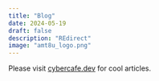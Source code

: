 ```yaml
---
title: "Blog"
date: 2024-05-19
draft: false
description: "REdirect"
image: "amt8u_logo.png"
---
```



Please visit [cybercafe.dev](https://cybercafe.dev) for cool articles.

